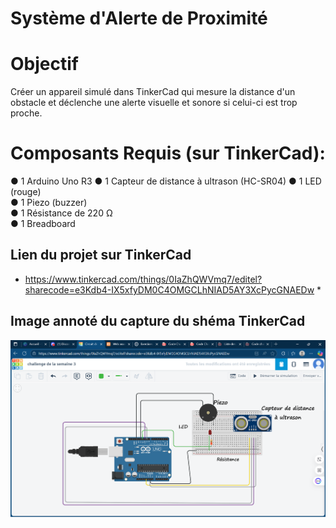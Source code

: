 # Système d'Alerte de Proximité 

# Objectif
Créer un appareil simulé dans TinkerCad qui mesure la distance 
d'un obstacle et déclenche une alerte visuelle et sonore si celui-ci est trop proche. 
#  Composants Requis (sur TinkerCad): 
● 1 Arduino Uno R3 
● 1 Capteur de distance à ultrason (HC-SR04) 
● 1 LED (rouge)  
● 1 Piezo (buzzer)  
● 1 Résistance de 220 Ω  
● 1 Breadboard  

## Lien du projet sur TinkerCad
* https://www.tinkercad.com/things/0IaZhQWVmq7/editel?sharecode=e3Kdb4-IX5xfyDM0C4OMGCLhNIAD5AY3XcPycGNAEDw *

## Image annoté du capture du shéma TinkerCad

![](image/capture.PNG)
